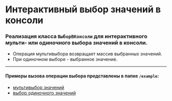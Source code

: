 Интерактивный выбор значений в консоли
======================================

### Реализация класса `ВыборВКонсоли` для интерактивного мульти- или одиночного выбора значений в консоли.


- Операция мультивыбора возвращает массив выбранных значений.
- При одиночном выборе - выбранное значение.

---

#### Примеры вызова операции выбора представлены в папке `/example`:
- [мультивыбор значений](example/example_multi.os)
- [выбор одиночного значений](example/example_single.os)